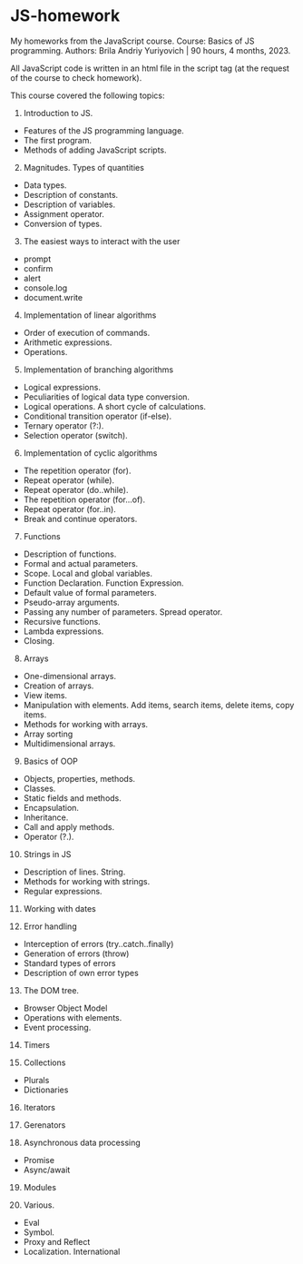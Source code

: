 # JS-homework
My homeworks from the JavaScript course.
Course: Basics of JS programming.
Authors: Brila Andriy Yuriyovich | 90 hours, 4 months, 2023.

All JavaScript code is written in an html file in the script tag (at the request of the course to check homework).

This course covered the following topics:

1. Introduction to JS.
- Features of the JS programming language.
- The first program.
- Methods of adding JavaScript scripts.

2. Magnitudes. Types of quantities
- Data types.
- Description of constants.
- Description of variables.
- Assignment operator.
- Conversion of types.

3. The easiest ways to interact with the user
- prompt
- confirm
- alert
- console.log
- document.write

4. Implementation of linear algorithms
- Order of execution of commands.
- Arithmetic expressions.
- Operations.

5. Implementation of branching algorithms
- Logical expressions.
- Peculiarities of logical data type conversion.
- Logical operations. A short cycle of calculations.
- Conditional transition operator (if-else).
- Ternary operator (?:).
- Selection operator (switch).

6. Implementation of cyclic algorithms
- The repetition operator (for).
- Repeat operator (while).
- Repeat operator (do..while).
- The repetition operator (for...of).
- Repeat operator (for..in).
- Break and continue operators.

7. Functions
- Description of functions.
- Formal and actual parameters.
- Scope. Local and global variables.
- Function Declaration. Function Expression.
- Default value of formal parameters.
- Pseudo-array arguments.
- Passing any number of parameters. Spread operator.
- Recursive functions.
- Lambda expressions.
- Closing. 

8. Arrays
- One-dimensional arrays.
- Creation of arrays.
- View items.
- Manipulation with elements. Add items, search items, delete items, copy items.
- Methods for working with arrays.
- Array sorting
- Multidimensional arrays.

9. Basics of OOP
- Objects, properties, methods.
- Classes.
- Static fields and methods.
- Encapsulation.
- Inheritance.
- Call and apply methods.
- Operator (?.).

10. Strings in JS
- Description of lines. String.
- Methods for working with strings.
- Regular expressions.

11. Working with dates

12. Error handling
- Interception of errors (try..catch..finally)
- Generation of errors (throw)
- Standard types of errors
- Description of own error types

13. The DOM tree.
- Browser Object Model
- Operations with elements.
- Event processing.

14. Timers

15. Collections
- Plurals
- Dictionaries

16. Iterators

17. Gerenators

18. Asynchronous data processing
- Promise
- Async/await

19. Modules

20. Various.
- Eval
- Symbol.
- Proxy and Reflect
- Localization. International
